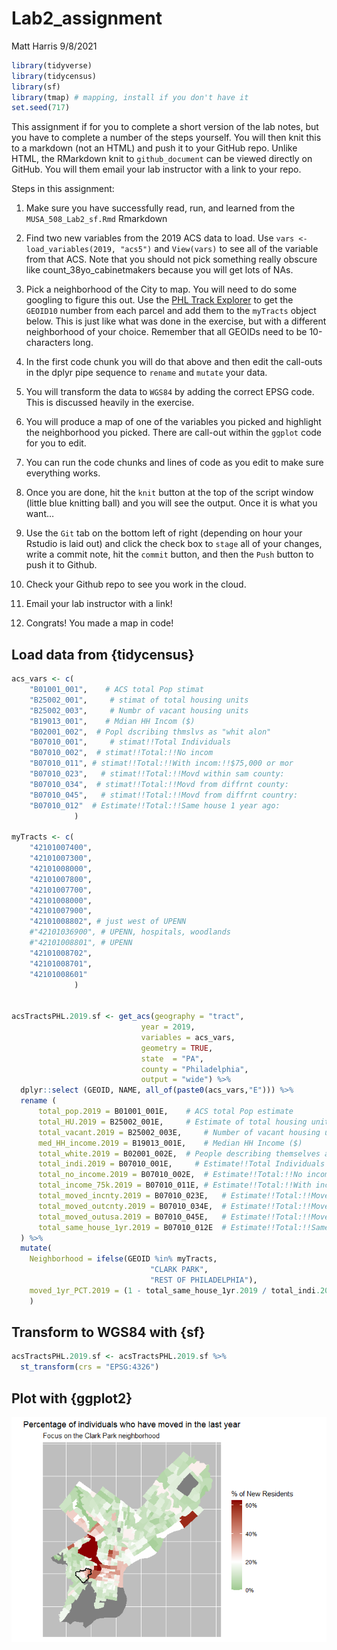 Lab2\_assignment
================
Matt Harris
9/8/2021

``` r
library(tidyverse)
library(tidycensus)
library(sf)
library(tmap) # mapping, install if you don't have it
set.seed(717)
```

This assignment if for you to complete a short version of the lab notes,
but you have to complete a number of the steps yourself. You will then
knit this to a markdown (not an HTML) and push it to your GitHub repo.
Unlike HTML, the RMarkdown knit to `github_document` can be viewed
directly on GitHub. You will them email your lab instructor with a link
to your repo.

Steps in this assignment:

1.  Make sure you have successfully read, run, and learned from the
    `MUSA_508_Lab2_sf.Rmd` Rmarkdown

2.  Find two new variables from the 2019 ACS data to load. Use
    `vars <- load_variables(2019, "acs5")` and `View(vars)` to see all
    of the variable from that ACS. Note that you should not pick
    something really obscure like count\_38yo\_cabinetmakers because you
    will get lots of NAs.

3.  Pick a neighborhood of the City to map. You will need to do some
    googling to figure this out. Use the [PHL Track
    Explorer](https://data-phl.opendata.arcgis.com/datasets/census-tracts-2010/explore?location=40.002759%2C-75.119097%2C11.91)
    to get the `GEOID10` number from each parcel and add them to the
    `myTracts` object below. This is just like what was done in the
    exercise, but with a different neighborhood of your choice. Remember
    that all GEOIDs need to be 10-characters long.

4.  In the first code chunk you will do that above and then edit the
    call-outs in the dplyr pipe sequence to `rename` and `mutate` your
    data.

5.  You will transform the data to `WGS84` by adding the correct EPSG
    code. This is discussed heavily in the exercise.

6.  You will produce a map of one of the variables you picked and
    highlight the neighborhood you picked. There are call-out within the
    `ggplot` code for you to edit.

7.  You can run the code chunks and lines of code as you edit to make
    sure everything works.

8.  Once you are done, hit the `knit` button at the top of the script
    window (little blue knitting ball) and you will see the output. Once
    it is what you want…

9.  Use the `Git` tab on the bottom left of right (depending on hour
    your Rstudio is laid out) and click the check box to `stage` all of
    your changes, write a commit note, hit the `commit` button, and then
    the `Push` button to push it to Github.

10. Check your Github repo to see you work in the cloud.

11. Email your lab instructor with a link!

12. Congrats! You made a map in code!

## Load data from {tidycensus}

``` r
acs_vars <- c(
    "B01001_001",    # ACS total Pop stimat
    "B25002_001",     # stimat of total housing units
    "B25002_003",     # Numbr of vacant housing units
    "B19013_001",    # Mdian HH Incom ($)
    "B02001_002",  # Popl dscribing thmslvs as "whit alon"
    "B07010_001",     # stimat!!Total Individuals
    "B07010_002",  # stimat!!Total:!!No incom
    "B07010_011", # stimat!!Total:!!With incom:!!$75,000 or mor
    "B07010_023",   # stimat!!Total:!!Movd within sam county:
    "B07010_034",  # stimat!!Total:!!Movd from diffrnt county:
    "B07010_045",   # stimat!!Total:!!Movd from diffrnt country:
    "B07010_012"  # Estimate!!Total:!!Same house 1 year ago:
              ) 

myTracts <- c(
    "42101007400", 
    "42101007300", 
    "42101008000", 
    "42101007800", 
    "42101007700",
    "42101008000",
    "42101007900",
    "42101008802", # just west of UPENN
    #"42101036900", # UPENN, hospitals, woodlands
    #"42101008801", # UPENN
    "42101008702",
    "42101008701",
    "42101008601"
              )


acsTractsPHL.2019.sf <- get_acs(geography = "tract",
                             year = 2019,
                             variables = acs_vars,
                             geometry = TRUE,
                             state  = "PA",
                             county = "Philadelphia",
                             output = "wide") %>%
  dplyr::select (GEOID, NAME, all_of(paste0(acs_vars,"E"))) %>%
  rename (
      total_pop.2019 = B01001_001E,    # ACS total Pop estimate
      total_HU.2019 = B25002_001E,     # Estimate of total housing units
      total_vacant.2019 = B25002_003E,     # Number of vacant housing units
      med_HH_income.2019 = B19013_001E,    # Median HH Income ($)
      total_white.2019 = B02001_002E,  # People describing themselves as "white alone"
      total_indi.2019 = B07010_001E,     # Estimate!!Total Individuals
      total_no_income.2019 = B07010_002E,  # Estimate!!Total:!!No income
      total_income_75k.2019 = B07010_011E, # Estimate!!Total:!!With income:!!$75,000 or more
      total_moved_incnty.2019 = B07010_023E,   # Estimate!!Total:!!Moved within same county:
      total_moved_outcnty.2019 = B07010_034E,  # Estimate!!Total:!!Moved from different county:
      total_moved_outusa.2019 = B07010_045E,   # Estimate!!Total:!!Moved from different country:
      total_same_house_1yr.2019 = B07010_012E  # Estimate!!Total:!!Same house 1 year ago:
  ) %>%
  mutate(
    Neighborhood = ifelse(GEOID %in% myTracts,
                               "CLARK PARK",
                               "REST OF PHILADELPHIA"),
    moved_1yr_PCT.2019 = (1 - total_same_house_1yr.2019 / total_indi.2019 )*100
    )
```

## Transform to WGS84 with {sf}

``` r
acsTractsPHL.2019.sf <- acsTractsPHL.2019.sf %>% 
  st_transform(crs = "EPSG:4326")
```

## Plot with {ggplot2}

![](Lab2_assignment_files/figure-gfm/ggplot_geom_sf-1.png)<!-- -->
